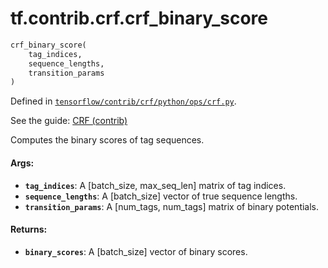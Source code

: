 <div itemscope itemtype="http://developers.google.com/ReferenceObject">
<meta itemprop="name" content="tf.contrib.crf.crf_binary_score" />
</div>

# tf.contrib.crf.crf_binary_score

``` python
crf_binary_score(
    tag_indices,
    sequence_lengths,
    transition_params
)
```



Defined in [`tensorflow/contrib/crf/python/ops/crf.py`](https://www.tensorflow.org/code/tensorflow/contrib/crf/python/ops/crf.py).

See the guide: [CRF (contrib)](../../../../../api_guides/python/contrib.crf.md)

Computes the binary scores of tag sequences.

#### Args:

* <b>`tag_indices`</b>: A [batch_size, max_seq_len] matrix of tag indices.
* <b>`sequence_lengths`</b>: A [batch_size] vector of true sequence lengths.
* <b>`transition_params`</b>: A [num_tags, num_tags] matrix of binary potentials.

#### Returns:

* <b>`binary_scores`</b>: A [batch_size] vector of binary scores.
